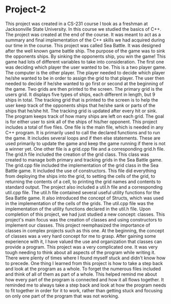 # Project-2
This project was created in a CS-231 course I took as a freshman at Jacksonville State University. In this course we studied the basics of C++. The project was created at the end of the course. It was meant to act as a summary and final implementation of the C++ skills we had acquired during our time in the course.
This project was called Sea Battle. It was designed after the well known game battle ship. The purpose of the game was to sink the opponents ships. By sinking the opponents ship, you win the game! This game had lots of different variables to take into consideration. The first one was deciding which player the user wanted to be. This is a two player game. The computer is the other player. The player needed to decide which player he/she wanted to be in order to assign the grid to that player. The user then needed to decide if he/she wanted to go first or second at the beginning of the game. Two grids are then printed to the screen. The primary grid is the users grid. It displays five types of ships, each different in length, but 9 ships in total. The tracking grid that is printed to the screen is to help the user keep track of the opponents ships that he/she sank or parts of the ships that he/she hit. The tracking grid is updated after every hit or sink. The program keeps track of how many ships are left on each grid. The goal is for either user to sink all of the ships of his/her opponent. 
This project includes a total of five files. One file is the main file, which is needed in any C++ program. It is primarily used to call the declared functions and to run the game. It includes several loops and if then else statements. These are used primarily to update the game and keep the game running if there is not a winner yet. One other file is a grid.cpp file and a corresponding grid.h file. The grid.h file included the creation of the grid class. This class was created to manage both primary and tracking grids in the Sea Battle game. The grid.cpp file included the implementation of the grid class in the Sea Battle game. It included the use of constructors. This file did everything from deploying the ships into the grid, to setting the cells of the grid, to returning the contents of a cell, to printing the grid names and contents to standard output. 
The project also included a util.h file and a corresponding util.cpp file. The util.h file contained several useful utility functions for the Sea Battle game. It also introduced the concept of Structs, which was used in the implementation of the cells of the grids. The util.cpp file was the implementation of the utility functions declared in the util.h file. 
Upon completion of this project, we had just studied a new concept: classes. This project's main focus was the creation of classes and using constructors to implement our classes. This project reemphasized the importance of classes in complex projects such as this one. At the beginning, the concept of classes was a very hard concept for me to grasp. After gaining some experience with it, I have valued the use and organization that classes can provide a program. This project was a very complicated one. It was very tough needing to think about all aspects of the program while writing it. There were plenty of times where I found myself stuck and didn't know how to precede. One thing I learned from this project is how to take a step back and look at the program as a whole. To forget the numerous files included and think of all of them as part of a whole. This helped remind me about how every part of the program is connected and how it all flows together. It reminded me to always take a step back and look at how the program needs to fit together in order for it to work, rather than getting stuck and focusing on only one part of the program that was not working. 
